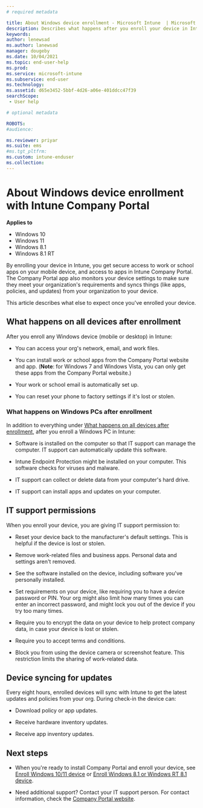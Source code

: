 ```yaml
---
# required metadata

title: About Windows device enrollment - Microsoft Intune  | Microsoft Docs
description: Describes what happens after you enroll your device in Intune.  
keywords:
author: lenewsad
ms.author: lanewsad
manager: dougeby
ms.date: 10/04/2021
ms.topic: end-user-help
ms.prod:
ms.service: microsoft-intune
ms.subservice: end-user
ms.technology:
ms.assetid: d65e3452-5bbf-4d26-a06e-401ddcc47f39
searchScope:
 - User help

# optional metadata

ROBOTS:  
#audience:

ms.reviewer: priyar
ms.suite: ems
#ms.tgt_pltfrm:
ms.custom: intune-enduser
ms.collection: 
---
```



# About Windows device enrollment with Intune Company Portal  

**Applies to**
- Windows 10  
- Windows 11  
- Windows 8.1  
- Windows 8.1 RT  

By enrolling your device in Intune, you get secure access to work or school apps on your mobile device, and access to apps in Intune Company Portal. The Company Portal app also monitors your device settings to make sure they meet your organization's requirements and syncs things (like apps, policies, and updates) from your organization to your device. 

This article describes what else to expect once you've enrolled your device. 

## What happens on all devices after enrollment  
After you enroll any Windows device (mobile or desktop) in Intune:  

- You can access your org's network, email, and work files.  

- You can install work or school apps from the Company Portal website and app. (__Note__: for Windows 7 and Windows Vista, you can only get these apps from the Company Portal website.)

- Your work or school email is automatically set up.  

- You can reset your phone to factory settings if it's lost or stolen.  


### What happens on Windows PCs after enrollment   
In addition to everything under [What happens on all devices after enrollment](what-happens-if-you-install-the-company-portal-app-and-enroll-your-device-in-intune-windows.md#what-happens-on-all-devices-after-enrollment), after you enroll a Windows PC in Intune:   

- Software is installed on the computer so that IT support can manage the computer. IT support can automatically update this software.  

- Intune Endpoint Protection might be installed on your computer. This software checks for viruses and malware.

- IT support can collect or delete data from your computer's hard drive.

- IT support can install apps and updates on your computer.

## IT support permissions   
When you enroll your device, you are giving IT support permission to:  

- Reset your device back to the manufacturer's default settings. This is helpful if the device is lost or stolen.

- Remove work-related files and business apps. Personal data and settings aren't removed.  

- See the software installed on the device, including software you've personally installed.  

- Set requirements on your device, like requiring you to have a device password or PIN. Your org might also limit how many times you can enter an incorrect password, and might lock you out of the device if you try too many times.

- Require you to encrypt the data on your device to help protect company data, in case your device is lost or stolen.

- Require you to accept terms and conditions.

- Block you from using the device camera or screenshot feature. This restriction limits the sharing of work-related data.  


## Device syncing for updates  

Every eight hours, enrolled devices will sync with Intune to get the latest updates and policies from your org. During check-in the device can:

- Download policy or app updates.  

- Receive hardware inventory updates.  

- Receive app inventory updates.  


## Next steps  

* When you're ready to install Company Portal and enroll your device, see [Enroll Windows 10/11 device](enroll-windows-10-device.md) or [Enroll Windows 8.1 or Windows RT 8.1 device](enroll-your-w81-or-rt81-windows.md). 

* Need additional support? Contact your IT support person. For contact information, check the [Company Portal website](https://go.microsoft.com/fwlink/?linkid=2010980).  
